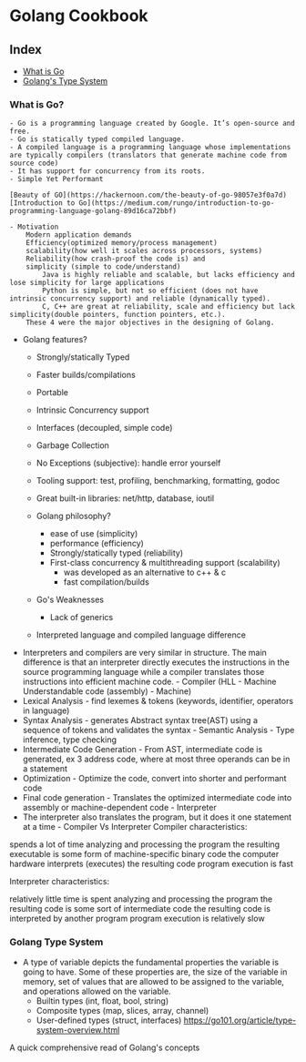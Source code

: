 # Golang Cookbook

## Index

* [What is Go](#what-is-go)
* [Golang's Type System](#golang-type-system)

### What is Go? 
	- Go is a programming language created by Google. It’s open-source and free.
	- Go is statically typed compiled language.
	- A compiled language is a programming language whose implementations are typically compilers (translators that generate machine code from source code)
	- It has support for concurrency from its roots. 
	- Simple Yet Performant

	[Beauty of GO](https://hackernoon.com/the-beauty-of-go-98057e3f0a7d)
	[Introduction to Go](https://medium.com/rungo/introduction-to-go-programming-language-golang-89d16ca72bbf)
	
	- Motivation 
		Modern application demands
		Efficiency(optimized memory/process management)
		scalability(how well it scales across processors, systems)
		Reliability(how crash-proof the code is) and 
		simplicity (simple to code/understand)
			Java is highly reliable and scalable, but lacks efficiency and lose simplicity for large applications
			Python is simple, but not so efficient (does not have intrinsic concurrency support) and reliable (dynamically typed).
			C, C++ are great at reliability, scale and efficiency but lack simplicity(double pointers, function pointers, etc.).
		These 4 were the major objectives in the designing of Golang.

- Golang features?
	- Strongly/statically Typed
	- Faster builds/compilations
	- Portable
	- Intrinsic Concurrency support
	- Interfaces (decoupled, simple code)
	- Garbage Collection
	- No Exceptions (subjective): handle error yourself
	- Tooling support: test, profiling, benchmarking, formatting, godoc
	- Great built-in libraries: net/http, database, ioutil

	- Golang philosophy?
		
		- ease of use (simplicity)
		- performance (efficiency)
		- Strongly/statically typed (reliability)
		- First-class concurrency & multithreading support (scalability)
			- was developed as an alternative to c++ & c
			- fast compilation/builds
	- Go's Weaknesses
		- Lack of generics
	- Interpreted language and compiled language difference
- Interpreters and compilers are very similar in structure. The main difference is that an interpreter directly executes the instructions in the source programming language while a compiler translates those instructions into efficient machine code.
		- Compiler (HLL - Machine Understandable code (assembly) - Machine)
- Lexical Analysis - find lexemes & tokens (keywords, identifier, operators in language)
- Syntax Analysis - generates Abstract syntax tree(AST) using a sequence of tokens and validates the syntax
			- Semantic Analysis - Type inference, type checking
- Intermediate Code Generation - From AST, intermediate code is generated, ex 3 address code, where at most three operands can be in a statement
- Optimization - Optimize the code, convert into shorter and performant code
- Final code generation - Translates the optimized intermediate code into assembly or machine-dependent code
		- Interpreter
- The interpreter also translates the program, but it does it one statement at a time
		- Compiler Vs Interpreter
			Compiler characteristics:

spends a lot of time analyzing and processing the program
the resulting executable is some form of machine-specific binary code
the computer hardware interprets (executes) the resulting code
program execution is fast

Interpreter characteristics:

relatively little time is spent analyzing and processing the program
the resulting code is some sort of intermediate code
the resulting code is interpreted by another program
program execution is relatively slow


### Golang Type System
- A type of variable depicts the fundamental properties the variable is going to have. Some of these properties are, the size of the variable in memory, set of values that are allowed to be assigned to the variable, and operations allowed on the variable.
	- Builtin types (int, float, bool, string)
	- Composite types (map, slices, array, channel)
	- User-defined types (struct, interfaces)
	https://go101.org/article/type-system-overview.html

A quick comprehensive read of Golang's concepts
